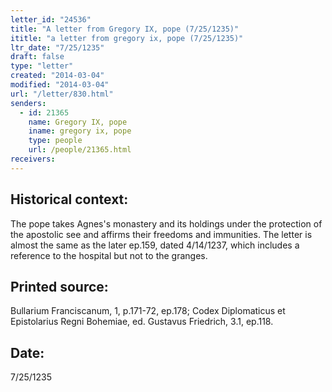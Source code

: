 ```yaml
---
letter_id: "24536"
title: "A letter from Gregory IX, pope (7/25/1235)"
ititle: "a letter from gregory ix, pope (7/25/1235)"
ltr_date: "7/25/1235"
draft: false
type: "letter"
created: "2014-03-04"
modified: "2014-03-04"
url: "/letter/830.html"
senders:
  - id: 21365
    name: Gregory IX, pope
    iname: gregory ix, pope
    type: people
    url: /people/21365.html
receivers:
---
```

<h2 class="mt-4"> Historical context:</h2>The pope takes Agnes's monastery and its holdings under the protection of the apostolic see and affirms their freedoms and immunities.  The letter is almost the same as the later ep.159, dated 4/14/1237, which includes a reference to the hospital but not to the granges.
<h2 class="mt-4"> Printed source:</h2>Bullarium Franciscanum, 1, p.171-72, ep.178; Codex Diplomaticus et Epistolarius Regni Bohemiae, ed. Gustavus Friedrich, 3.1, ep.118.
<h2 class="mt-4"> Date:</h2>7/25/1235